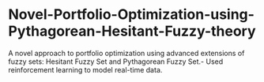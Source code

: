# Novel-Portfolio-Optimization-using-Pythagorean-Hesitant-Fuzzy-theory
A novel approach to portfolio optimization using advanced extensions of fuzzy sets: Hesitant  Fuzzy Set and Pythagorean Fuzzy Set.- Used reinforcement learning to model real-time data.
